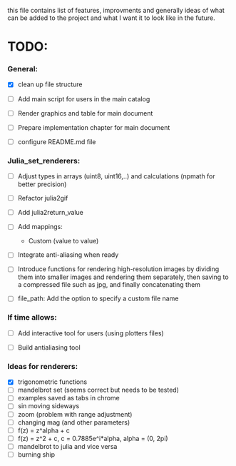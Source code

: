 this file contains list of features, improvments and generally ideas of what can be added to the project and what I want it to look like in the future.

# TODO:

### General:
- [x] clean up file structure
- [ ] Add main script for users in the main catalog
- [ ] Render graphics and table for main document
- [ ] Prepare implementation chapter for main document
- [ ] configure README.md file


### Julia_set_renderers:
- [ ] Adjust types in arrays (uint8, uint16,..) and calculations (npmath for better precision)
- [ ] Refactor julia2gif
- [ ] Add julia2return_value
- [ ] Add mappings:
    - Custom (value to value)
- [ ] Integrate anti-aliasing when ready
- [ ] Introduce functions for rendering high-resolution images by dividing them into smaller images and rendering them separately, then saving to a compressed file such as jpg, and finally concatenating them
- [ ] file_path: Add the option to specify a custom file name


### If time allows:
- [ ] Add interactive tool for users (using plotters files)
- [ ] Build antialiasing tool


### Ideas for renderers:
- [x] trigonometric functions
- [ ] mandelbrot set (seems correct but needs to be tested)
- [ ] examples saved as tabs in chrome 
- [ ] sin moving sideways
- [ ] zoom (problem with range adjustment)
- [ ] changing mag (and other parameters)
- [ ] f(z) = z^alpha + c
- [ ] f(z) = z^2 + c, c = 0.7885e^i*alpha, alpha = (0, 2pi)
- [ ] mandelbrot to julia and vice versa
- [ ] burning ship